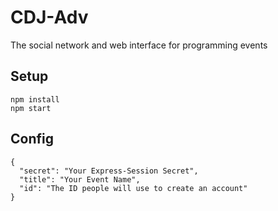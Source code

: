 # CDJ-Adv
The social network and web interface for programming events
## Setup
    npm install
    npm start
## Config
    {
      "secret": "Your Express-Session Secret",
      "title": "Your Event Name",
      "id": "The ID people will use to create an account"
    }

